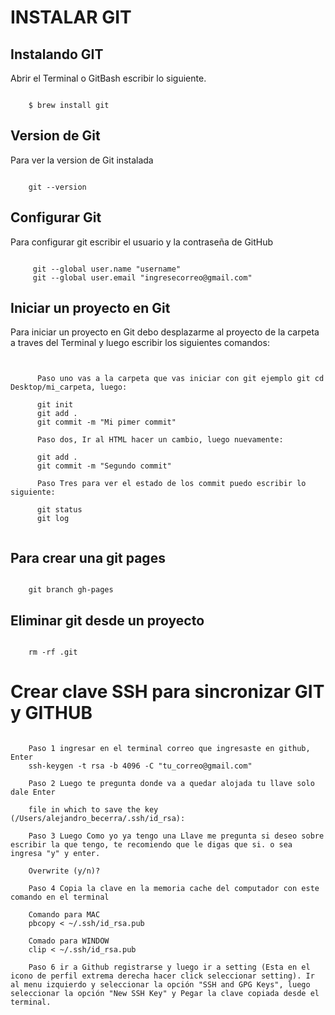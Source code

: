 # INSTALAR GIT

## Instalando GIT

Abrir el Terminal o GitBash escribir lo siguiente.

~~~
	
	$ brew install git

~~~

## Version de Git 

Para ver la version de Git instalada

~~~
	
	git --version

~~~

## Configurar Git 

Para configurar git escribir el usuario y la contraseña de GitHub

~~~
	
	 git --global user.name "username" 
     git --global user.email "ingresecorreo@gmail.com"

~~~

## Iniciar un proyecto en Git 

Para iniciar un proyecto en Git debo desplazarme al proyecto de la carpeta a traves del Terminal y luego escribir los siguientes comandos:


~~~
	  
	  
	  Paso uno vas a la carpeta que vas iniciar con git ejemplo git cd Desktop/mi_carpeta, luego:

	  git init
	  git add .
      git commit -m "Mi pimer commit"

      Paso dos, Ir al HTML hacer un cambio, luego nuevamente:

      git add .
      git commit -m "Segundo commit"
      
      Paso Tres para ver el estado de los commit puedo escribir lo siguiente:

      git status
      git log


~~~

## Para crear una git pages 

~~~

	git branch gh-pages

~~~

## Eliminar git desde un proyecto

~~~

	rm -rf .git

~~~

# Crear clave SSH para sincronizar GIT y GITHUB

~~~

	Paso 1 ingresar en el terminal correo que ingresaste en github, Enter
	ssh-keygen -t rsa -b 4096 -C "tu_correo@gmail.com"

	Paso 2 Luego te pregunta donde va a quedar alojada tu llave solo dale Enter

	file in which to save the key (/Users/alejandro_becerra/.ssh/id_rsa): 

	Paso 3 Luego Como yo ya tengo una Llave me pregunta si deseo sobre escribir la que tengo, te recomiendo que le digas que si. o sea ingresa "y" y enter.

	Overwrite (y/n)?

    Paso 4 Copia la clave en la memoria cache del computador con este comando en el terminal

    Comando para MAC 
    pbcopy < ~/.ssh/id_rsa.pub

    Comado para WINDOW 
    clip < ~/.ssh/id_rsa.pub

    Paso 6 ir a Github registrarse y luego ir a setting (Esta en el icono de perfil extrema derecha hacer click seleccionar setting). Ir al menu izquierdo y seleccionar la opción "SSH and GPG Keys", luego seleccionar la opción "New SSH Key" y Pegar la clave copiada desde el terminal.

~~~



